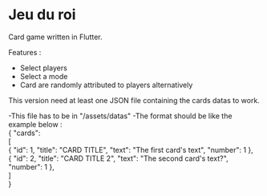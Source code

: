# Jeu du roi

Card game written in Flutter.

Features : 
- Select players
- Select a mode
- Card are randomly attributed to players alternatively

This version need at least one JSON file containing the cards datas to work.

-This file has to be in "/assets/datas"
-The format should be like the example below :
<br/>
{ "cards": <br/> [ <br/>
  {
  "id": 1,
  "title": "CARD TITLE",
  "text": "The first card's text",
  "number": 1
  },<br/>
  {
  "id": 2,
  "title": "CARD TITLE 2",
  "text": "The second card's text?",
  "number": 1
  },<br/>
 ]<br/>
}

